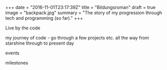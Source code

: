 +++
date = "2016-11-01T23:17:39Z"
title = "Bildungsroman"
draft = true
image = "backpack.jpg"
summary = "The story of my progression through tech and programming (so far)."
+++

Live by the code


my journey of code - go through a few projects etc. all the way from starshine through to present day

events

milestones
